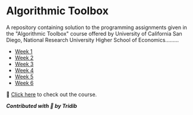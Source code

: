 # Algorithmic Toolbox

A repository containing solution to the programming assignments given in the "Algorithmic Toolbox" course offered by University of California San Diego, National Research University Higher School of Economics.........

- [Week 1](https://github.com/tridibsamanta/Algorithmic-Toolbox/tree/master/Week%201)
- [Week 2](https://github.com/tridibsamanta/Algorithmic-Toolbox/tree/master/Week%202)
- [Week 3](https://github.com/tridibsamanta/Algorithmic-Toolbox/tree/master/Week%203)
- [Week 4](https://github.com/tridibsamanta/Algorithmic-Toolbox/tree/master/Week%204)
- [Week 5](https://github.com/tridibsamanta/Algorithmic-Toolbox/tree/master/Week%205)
- [Week 6](https://github.com/tridibsamanta/Algorithmic-Toolbox/tree/master/Week%206)

:link: [Click here](https://www.coursera.org/learn/algorithmic-toolbox) to check out the course.


***Contributed with :blue_heart: by Tridib***
